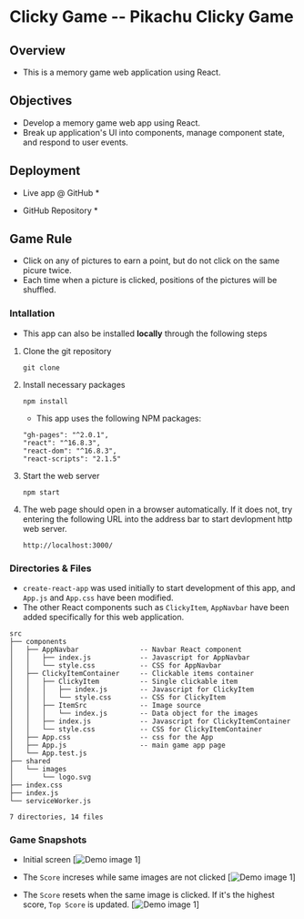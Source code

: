# Clicky Game -- Pikachu Clicky Game

## Overview

* This is a memory game web application using React. 

## Objectives

* Develop a memory game web app using React. 
* Break up application's UI into components, manage component state, and respond to user events.

## Deployment

* Live app @ GitHub 
  * 
 
* GitHub Repository
  * 

## Game Rule 

* Click on any of pictures to earn a point, but do not click on the same picure twice.
* Each time when a picture is clicked, positions of the pictures will be shuffled.

### Intallation

* This app can also be installed __locally__ through the following steps 

1. Clone the git repository
    ```
    git clone 
    ```
1. Install necessary packages
    ```
    npm install
    ```
    * This app uses the following NPM packages:
    ```
    "gh-pages": "^2.0.1",
    "react": "^16.8.3",
    "react-dom": "^16.8.3",
    "react-scripts": "2.1.5"
    ```
1. Start the web server
    ```
    npm start
    ```
1. The web page should open in a browser automatically. If it does not, try entering the following URL into the address bar to start devlopment http web server.
    ```
    http://localhost:3000/
    ```

### Directories & Files

* `create-react-app` was used initially to start development of this app, and `App.js` and `App.css` have been modified.
* The other React components such as `ClickyItem`, `AppNavbar` have been added specifically for this web application.

```
src
├── components
│   ├── AppNavbar               -- Navbar React component
│   │   ├── index.js            -- Javascript for AppNavbar
│   │   └── style.css           -- CSS for AppNavbar
│   ├── ClickyItemContainer     -- Clickable items container 
│   │   ├── ClickyItem          -- Single clickable item
│   │   │   ├── index.js        -- Javascript for ClickyItem
│   │   │   └── style.css       -- CSS for ClickyItem
│   │   ├── ItemSrc             -- Image source
│   │   │   └── index.js        -- Data object for the images
│   │   ├── index.js            -- Javascript for ClickyItemContainer
│   │   └── style.css           -- CSS for ClickyItemContainer
│   ├── App.css                 -- css for the App
│   ├── App.js                  -- main game app page
│   └── App.test.js
├── shared
│   └── images
│       └── logo.svg
├── index.css
├── index.js
└── serviceWorker.js

7 directories, 14 files
```

### Game Snapshots

* Initial screen
    [![Demo image 1](public/images/demo1.ipg)]

* The `Score` increses while same images are not clicked
    [![Demo image 1](public/images/demo2.ipg)]

* The `Score` resets when the same image is clicked. If it's the highest score, `Top Score` is updated.
    [![Demo image 1](public/images/demo3.ipg)]



